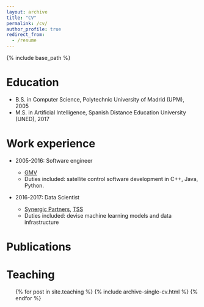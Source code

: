 ```yaml
---
layout: archive
title: "CV"
permalink: /cv/
author_profile: true
redirect_from:
  - /resume
---
```


{% include base_path %}

Education
======
* B.S. in Computer Science, Polytechnic University of Madrid (UPM), 2005
* M.S. in Artificial Intelligence, Spanish Distance Education University (UNED), 2017

Work experience
======
* 2005-2016: Software engineer
  * [GMV](http://www.gmv.com/en/)
  * Duties included: satellite control software development in C++, Java, Python.

* 2016-2017: Data Scientist
  * [Synergic Partners](http://www.synergicpartners.com/en/), [TSS](http://www.aimsun.com/)
  * Duties included: devise machine learning models and data infrastructure
  
Publications
======
  
Teaching
======
  <ul>{% for post in site.teaching %}
    {% include archive-single-cv.html %}
  {% endfor %}</ul>
  
